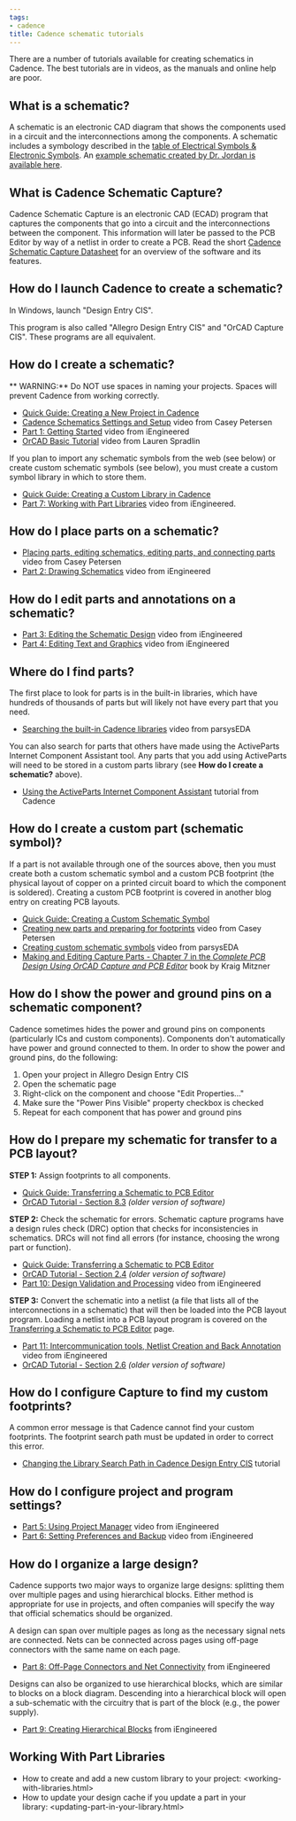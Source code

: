 ```yaml
---
tags:
- cadence
title: Cadence schematic tutorials
---
```


There are a number of tutorials available for creating schematics in Cadence. The best tutorials are in videos, as the manuals and online help are poor.

## What is a schematic?

A schematic is an electronic CAD diagram that shows the components used in a circuit and the interconnections among the components. A schematic includes a symbology described in the [table of Electrical Symbols & Electronic Symbols](http://www.rapidtables.com/electric/electrical_symbols.htm). An [example schematic created by Dr. Jordan is available here](https://drive.google.com/file/d/0ByRWb7dgVD-remI0MW9HaWJlamc/edit?usp=sharing).

## What is Cadence Schematic Capture?

Cadence Schematic Capture is an electronic CAD (ECAD) program that captures the components that go into a circuit and the interconnections between the component. This information will later be passed to the PCB Editor by way of a netlist in order to create a PCB. Read the short [Cadence Schematic Capture Datasheet](https://www.cadence.com/content/cadence-www/global/en_US/home/tools/pcb-design-and-analysis/design-authoring/allegro-design-entry-capture-cis.html) for an overview of the software and its features.

## How do I launch Cadence to create a schematic?

In Windows, launch "Design Entry CIS".

This program is also called "Allegro Design Entry CIS" and "OrCAD Capture CIS". These programs are all equivalent.

## How do I create a schematic?

** WARNING:** Do NOT use spaces in naming your projects. Spaces will prevent Cadence from working correctly.

-   [Quick Guide: Creating a New Project in Cadence](creating-a-new-project-in-cadence.html)
-   [Cadence Schematics Settings and Setup](https://www.youtube.com/watch?v=VjxWnRx8WZQ&list=PLfPEKfeM1ZYMa7phcDzKXsb0zQN60Vv3Q&index=2) video from Casey Petersen
-   [Part 1: Getting Started](https://www.youtube.com/watch?v=NU8i39HZTik) video from iEngineered
-   [OrCAD Basic Tutorial](https://www.youtube.com/watch?v=LhSo14DUFVQ) video from Lauren Spradlin

If you plan to import any schematic symbols from the web (see below) or create custom schematic symbols (see below), you must create a custom symbol library in which to store them.

-   [Quick Guide: Creating a Custom Library in Cadence](creating-a-custom-library-in-cadence.html)
-   [Part 7: Working with Part Libraries](https://www.youtube.com/watch?v=sWKBbRqe5qQ) video from iEngineered.

## How do I place parts on a schematic?

-   [Placing parts, editing schematics, editing parts, and connecting parts](https://www.youtube.com/watch?v=h_H2ncFaD2s&list=PLfPEKfeM1ZYMa7phcDzKXsb0zQN60Vv3Q&index=3) video from Casey Petersen
-   [Part 2: Drawing Schematics](https://www.youtube.com/watch?v=rTbFK6jepv8) video from iEngineered

## How do I edit parts and annotations on a schematic?

-   [Part 3: Editing the Schematic Design](https://www.youtube.com/watch?v=WDfBSvLCy64) video from iEngineered
-   [Part 4: Editing Text and Graphics](https://www.youtube.com/watch?v=0ICr74NMrJY) video from iEngineered

## Where do I find parts?

The first place to look for parts is in the built-in libraries, which have hundreds of thousands of parts but will likely not have every part that you need.

-   [Searching the built-in Cadence libraries](https://www.youtube.com/watch?v=GjHgwmbvyo0) video from parsysEDA

You can also search for parts that others have made using the ActiveParts Internet Component Assistant tool. Any parts that you add using ActiveParts will need to be stored in a custom parts library (see **How do I create a schematic?** above).

-   [Using the ActiveParts Internet Component Assistant](http://www.activeparts.com/walk-through.asp#) tutorial from Cadence

## How do I create a custom part (schematic symbol)?

If a part is not available through one of the sources above, then you must create both a custom schematic symbol and a custom PCB footprint (the physical layout of copper on a printed circuit board to which the component is soldered). Creating a custom PCB footprint is covered in another blog entry on creating PCB layouts.

-   [Quick Guide: Creating a Custom Schematic Symbol](creating-a-custom-schematic-symbol-in-cadence.html)
-   [Creating new parts and preparing for footprints](https://www.youtube.com/watch?v=8EgTsjVaZS8&index=5&list=PLfPEKfeM1ZYMa7phcDzKXsb0zQN60Vv3Q) video from Casey Petersen
-   [Creating custom schematic symbols](https://www.youtube.com/watch?v=JBrpZbYMN4c) video from parsysEDA
-   [Making and Editing Capture Parts - Chapter 7 in the *Complete PCB Design Using OrCAD Capture and PCB Editor*](http://search.ebscohost.com.ezproxy1.lib.asu.edu/login.aspx?direct=true&db=nlebk&AN=249296&site=ehost-live&ebv=EB&ppid=pp_v) book by Kraig Mitzner

## How do I show the power and ground pins on a schematic component?

Cadence sometimes hides the power and ground pins on components (particularly ICs and custom components). Components don't automatically have power and ground connected to them. In order to show the power and ground pins, do the following:

1.  Open your project in Allegro Design Entry CIS
2.  Open the schematic page
3.  Right-click on the component and choose "Edit Properties..."
4.  Make sure the "Power Pins Visible" property checkbox is checked
5.  Repeat for each component that has power and ground pins

## How do I prepare my schematic for transfer to a PCB layout?

**STEP 1:** Assign footprints to all components.

-   [Quick Guide: Transferring a Schematic to PCB Editor](transferring-a-cadence-schematic-to-pcb-editor.html)
-   [OrCAD Tutorial - Section 8.3](https://drive.google.com/a/asu.edu/file/d/0ByRWb7dgVD-rX3VWTWxLNjdsRWs/edit) *(older version of software)*

**STEP 2:** Check the schematic for errors. Schematic capture programs have a design rules check (DRC) option that checks for inconsistencies in schematics. DRCs will not find all errors (for instance, choosing the wrong part or function).

-   [Quick Guide: Transferring a Schematic to PCB Editor](transferring-a-cadence-schematic-to-pcb-editor.html)
-   [OrCAD Tutorial - Section 2.4](https://drive.google.com/a/asu.edu/file/d/0ByRWb7dgVD-rX3VWTWxLNjdsRWs/edit) *(older version of software)*
-   [Part 10: Design Validation and Processing](https://www.youtube.com/watch?v=WCCgKwLbV6o) video from iEngineered

**STEP 3:** Convert the schematic into a netlist (a file that lists all of the interconnections in a schematic) that will then be loaded into the PCB layout program. Loading a netlist into a PCB layout program is covered on the [Transferring a Schematic to PCB Editor](transferring-a-cadence-schematic-to-pcb-editor.html) page.

-   [Part 11: Intercommunication tools, Netlist Creation and Back Annotation](https://www.youtube.com/watch?v=3u1eGx95vLk) video from iEngineered
-   [OrCAD Tutorial - Section 2.6](https://drive.google.com/a/asu.edu/file/d/0ByRWb7dgVD-rX3VWTWxLNjdsRWs/edit) *(older version of software)*

## How do I configure Capture to find my custom footprints?

A common error message is that Cadence cannot find your custom footprints. The footprint search path must be updated in order to correct this error.

-   [Changing the Library Search Path in Cadence Design Entry CIS](changing-the-library-search-path-in-cadence-design-entry-cis.html) tutorial

## How do I configure project and program settings?

-   [Part 5: Using Project Manager](https://www.youtube.com/watch?v=U3AwiOS7FBk) video from iEngineered
-   [Part 6: Setting Preferences and Backup](https://www.youtube.com/watch?v=pHfd47WWNNM) video from iEngineered

## How do I organize a large design?

Cadence supports two major ways to organize large designs: splitting them over multiple pages and using hierarchical blocks. Either method is appropriate for use in projects, and often companies will specify the way that official schematics should be organized.

A design can span over multiple pages as long as the necessary signal nets are connected. Nets can be connected across pages using off-page connectors with the same name on each page.

-   [Part 8: Off-Page Connectors and Net Connectivity](https://www.youtube.com/watch?v=AwUmqxsdweQ) from iEngineered

Designs can also be organized to use hierarchical blocks, which are similar to blocks on a block diagram. Descending into a hierarchical block will open a sub-schematic with the circuitry that is part of the block (e.g., the power supply).

-   [Part 9: Creating Hierarchical Blocks](https://www.youtube.com/watch?v=Szi9mB9V5rM) from iEngineered

## Working With Part Libraries

-   How to create and add a new custom library to your project: <working-with-libraries.html>
-   How to update your design cache if you update a part in your library: <updating-part-in-your-library.html>
